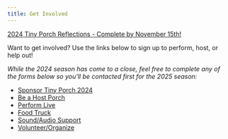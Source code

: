 ```yaml
---
title: Get Involved
---
```

[2024 Tiny Porch Reflections - Complete by November 15th! ](https://docs.google.com/forms/d/e/1FAIpQLSczLVIcTnFkoLNniqc2voQGEKze78kvCCHPEckCotDv6vAIQQ/viewform)

Want to get involved? Use the links below to sign up to perform, host, or help out!

*While the 2024 season has come to a close, feel free to complete any of the forms below so you'll be contacted first for the 2025 season:* 

* [Sponsor Tiny Porch 2024 ](https://docs.google.com/forms/d/1giSvxwVVZFFuu2VGy5xSxBirYbTZHrf40c20e0-9UdE/edit)
* [Be a Host Porch](https://docs.google.com/forms/d/e/1FAIpQLSeEaf3GqO6PS8fg_l8GwDpz8TMD3A64WdmSX88BWe0pcnuDPA/viewform)
* [Perform Live](https://docs.google.com/forms/d/e/1FAIpQLScGrFt8o3vjGmtfov_NlGEwVOcDQo_THRk3P7tWTQstXXduww/viewform)
* [Food Truck](https://docs.google.com/forms/d/e/1FAIpQLScLENjv47oBEuPWlAUqqn0zCFjeNt9EvsvOo2UkDWqni2yy8A/viewform)
* [Sound/Audio Support](https://docs.google.com/forms/d/e/1FAIpQLSduwdzTH3uwgCe_8TgeNmGzr8eBGRZ9ift78aLaiBgYXZd2hw/viewform)
* [Volunteer/Organize](https://docs.google.com/forms/d/e/1FAIpQLScJvtlYctKvynjv23Z0ISctqyaRMYQDbSMQMLS1b0ZKbOyAvA/viewform)
